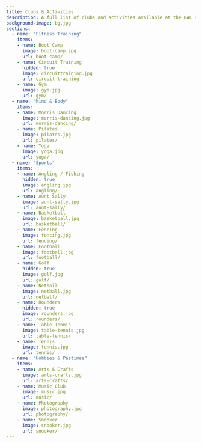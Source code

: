 ```yaml
---
title: Clubs & Activities
description: A full list of clubs and activities available at the RAL RecSoc.  Please note that, due to various events over the 2021/2022 period, not all clubs are currently up and running. However, please feel free to express your interest to the nominated club representatives.
background-image: bg.jpg
sections:
  - name: "Fitness Training"
    items:
    - name: Boot Camp
      image: boot-camp.jpg
      url: boot-camp/
    - name: Circuit Training
      hidden: true
      image: circuittraining.jpg
      url: circuit-training
    - name: Gym
      image: gym.jpg
      url: gym/
  - name: "Mind & Body"
    items:
    - name: Morris Dancing
      image: morris-dancing.jpg
      url: morris-dancing/
    - name: Pilates
      image: pilates.jpg
      url: pilates/
    - name: Yoga
      image: yoga.jpg
      url: yoga/
  - name: "Sports"
    items:
    - name: Angling / Fishing
      hidden: true
      image: angling.jpg
      url: angling/
    - name: Aunt Sally
      image: aunt-sally.jpg
      url: aunt-sally/
    - name: Basketball
      image: basketball.jpg
      url: basketball/
    - name: Fencing
      image: fencing.jpg
      url: fencing/
    - name: Football
      image: football.jpg
      url: football/
    - name: Golf
      hidden: true
      image: golf.jpg
      url: golf/
    - name: Netball
      image: netball.jpg
      url: netball/
    - name: Rounders
      hidden: true
      image: rounders.jpg
      url: rounders/
    - name: Table Tennis
      image: table-tennis.jpg
      url: table-tennis/
    - name: Tennis
      image: tennis.jpg
      url: tennis/
  - name: "Hobbies & Pastimes"
    items:
    - name: Arts & Crafts
      image: arts-crafts.jpg
      url: arts-crafts/
    - name: Music Club
      image: music.jpg
      url: music/
    - name: Photography
      image: photography.jpg
      url: photography/
    - name: Snooker
      image: snooker.jpg
      url: snooker/
---
```

